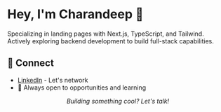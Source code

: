 # Hey, I'm Charandeep 👋

Specializing in landing pages with Next.js, TypeScript, and Tailwind. Actively exploring backend development to build full-stack capabilities.


## 🤝 Connect
- [LinkedIn](https://linkedin.com/in/charandeep-reddy) - Let's network
- 📧 Always open to opportunities and learning

<div align="center">

*Building something cool? Let's talk!*

</div>
